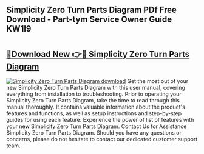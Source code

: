 ## Simplicity Zero Turn Parts Diagram PDf Free Download - Part-tym Service Owner Guide KW1I9

# <h2><a href="http://dfiuyj.blite.top/?on=Simplicity+Zero+Turn+Parts+Diagram">🔗Download New 👉🔴 Simplicity Zero Turn Parts Diagram</a></h2>

[![Simplicity Zero Turn Parts Diagram download](https://i.imgur.com/lujVjoI.png)](http://dfiuyj.blite.top/?on=Simplicity+Zero+Turn+Parts+Diagram)
Get the most out of your new Simplicity Zero Turn Parts Diagram with this user manual, covering everything from installation to troubleshooting. Prior to operating your Simplicity Zero Turn Parts Diagram, take the time to read through this manual thoroughly. It contains valuable information about the product's features and functions, as well as setup instructions and step-by-step guides for using each feature. Experience the power of list of features with your new Simplicity Zero Turn Parts Diagram. Contact Us for Assistance Simplicity Zero Turn Parts Diagram. Should you have any questions or concerns, please do not hesitate to contact our dedicated customer support team.
